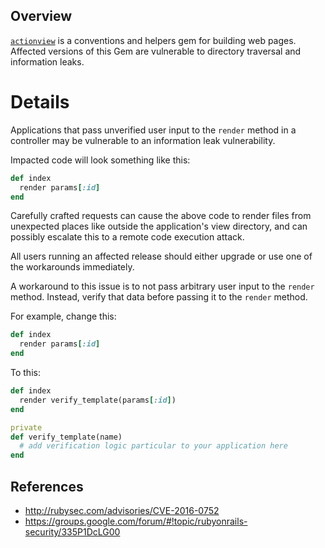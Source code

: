 ## Overview
[`actionview`](https://rubygems.org/gems/actionview) is a conventions and helpers gem for building web pages.
Affected versions of this Gem are vulnerable to directory traversal and information leaks.

# Details
Applications that pass unverified user input to the `render` method in a controller may be vulnerable to an information leak vulnerability.

Impacted code will look something like this:

```ruby
def index
  render params[:id]
end
```

Carefully crafted requests can cause the above code to render files from unexpected places like outside the application's view directory, and can possibly escalate this to a remote code execution attack.

All users running an affected release should either upgrade or use one of the workarounds immediately.

A workaround to this issue is to not pass arbitrary user input to the `render` method.  Instead, verify that data before passing it to the `render` method.

For example, change this:

```ruby
def index
  render params[:id]
end
```

To this:

```ruby
def index
  render verify_template(params[:id])
end

private
def verify_template(name)
  # add verification logic particular to your application here
end
```

## References
- http://rubysec.com/advisories/CVE-2016-0752
- https://groups.google.com/forum/#!topic/rubyonrails-security/335P1DcLG00
